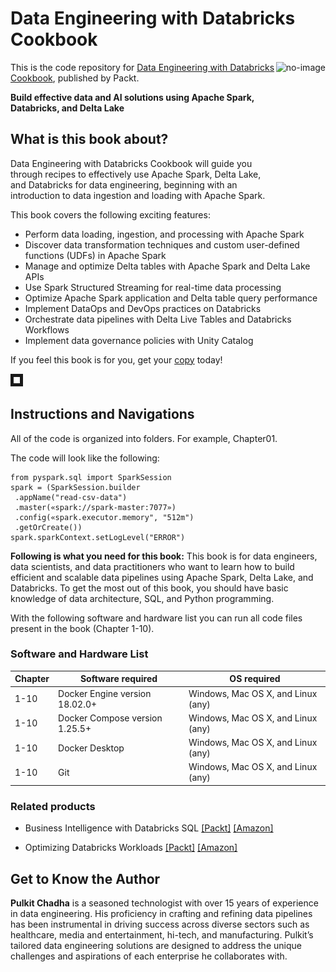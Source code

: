 # Data Engineering with Databricks Cookbook

<a href="https://www.packtpub.com/product/data-engineering-with-databricks-cookbook/9781837633357"><img src="(https://content.packt.com/_/image/original/B19798/cover_image_large.jpg)" alt="no-image" height="256px" align="right"></a>

This is the code repository for [Data Engineering with Databricks Cookbook](https://www.packtpub.com/product/data-engineering-with-databricks-cookbook/9781837633357), published by Packt.

**Build effective data and AI solutions using Apache Spark, Databricks, and Delta Lake**

## What is this book about?
Data Engineering with Databricks Cookbook will guide you through recipes to effectively use Apache Spark, Delta Lake, and Databricks for data engineering, beginning with an introduction to data ingestion and loading with Apache Spark.

This book covers the following exciting features:
* Perform data loading, ingestion, and processing with Apache Spark
* Discover data transformation techniques and custom user-defined functions (UDFs) in Apache Spark
* Manage and optimize Delta tables with Apache Spark and Delta Lake APIs
* Use Spark Structured Streaming for real-time data processing
* Optimize Apache Spark application and Delta table query performance
* Implement DataOps and DevOps practices on Databricks
* Orchestrate data pipelines with Delta Live Tables and Databricks Workflows
* Implement data governance policies with Unity Catalog

If you feel this book is for you, get your [copy](https://www.amazon.com/Engineering-Apache-Spark-Delta-Cookbook/dp/1837633355) today!

<a href="https://www.packtpub.com/?utm_source=github&utm_medium=banner&utm_campaign=GitHubBanner"><img src="https://raw.githubusercontent.com/PacktPublishing/GitHub/master/GitHub.png" 
alt="https://www.packtpub.com/" border="5" /></a>

## Instructions and Navigations
All of the code is organized into folders. For example, Chapter01.

The code will look like the following:
```
from pyspark.sql import SparkSession
spark = (SparkSession.builder
 .appName("read-csv-data")
 .master(«spark://spark-master:7077»)
 .config(«spark.executor.memory", "512m")
 .getOrCreate())
spark.sparkContext.setLogLevel("ERROR")
```

**Following is what you need for this book:**
This book is for data engineers, data scientists, and data practitioners who want to learn how to build efficient and scalable data pipelines using Apache Spark, Delta Lake, and Databricks. To get the most out of this book, you should have basic knowledge of data architecture, SQL, and Python programming.

With the following software and hardware list you can run all code files present in the book (Chapter 1-10).
### Software and Hardware List
| Chapter | Software required | OS required |
| -------- | ------------------------------------ | ----------------------------------- |
| 1-10 | Docker Engine version 18.02.0+ | Windows, Mac OS X, and Linux (any) |
| 1-10 | Docker Compose version 1.25.5+ | Windows, Mac OS X, and Linux (any) |
| 1-10 | Docker Desktop                 | Windows, Mac OS X, and Linux (any) |
| 1-10 | Git                            | Windows, Mac OS X, and Linux (any) |

### Related products
* Business Intelligence with Databricks SQL [[Packt]](https://www.packtpub.com/product/business-intelligence-with-databricks-sql/9781803235332) [[Amazon]](https://www.amazon.com/Business-Intelligence-Databricks-SQL-intelligence/dp/1803235330/ref=sr_1_1?crid=1QYCAOZP9E3NH&dib=eyJ2IjoiMSJ9.nKZ7dRFPdDZyRvWwKM_NiTSZyweCLZ8g9JdktemcYzaWNiGWg9PuoxY2yb2jogGyK8hgRliKebDQfdHu2rRnTZTWZbsWOJAN33k65RFkAgdFX-csS8HgTFfjZj-SFKLpp4FC6LHwQvWr9Nq6f5x6eg.jh99qre-Hl4OHA9rypXLmSGsQp4exBvaZ2xUOPDQ0mM&dib_tag=se&keywords=Business+Intelligence+with+Databricks+SQL&qid=1718173191&s=books&sprefix=business+intelligence+with+databricks+sql%2Cstripbooks-intl-ship%2C553&sr=1-1)

* Optimizing Databricks Workloads [[Packt]](https://www.packtpub.com/product/optimizing-databricks-workloads/9781801819077) [[Amazon]](https://www.amazon.com/Optimizing-Databricks-Workloads-performance-workloads-ebook/dp/B09KCQY9ZS/ref=sr_1_1?crid=RHGGMS2NNLM6&dib=eyJ2IjoiMSJ9.cskfrEglx5gEbJF-FnhxlA.rCtKm1bO6Fi1mXUpq1Oai0kjAhGseGT2cCZ2Ccgxaak&dib_tag=se&keywords=Optimizing+Databricks+Workloads&qid=1718173341&s=books&sprefix=optimizing+databricks+workloads%2Cstripbooks-intl-ship%2C287&sr=1-1)

## Get to Know the Author
**Pulkit Chadha**
 is a seasoned technologist with over 15 years of experience in data engineering. His proficiency in crafting and refining data pipelines has been instrumental in driving success across diverse sectors such as healthcare, media and entertainment, hi-tech, and manufacturing. Pulkit’s tailored data engineering solutions are designed to address the unique challenges and aspirations of each enterprise he collaborates with.

